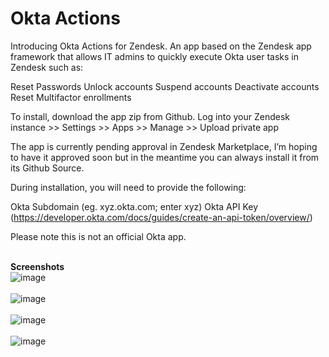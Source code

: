 # Okta Actions

Introducing Okta Actions for Zendesk. An app based on the Zendesk app framework that allows IT admins to quickly execute Okta user tasks in Zendesk such as:

Reset Passwords
Unlock accounts
Suspend accounts
Deactivate accounts
Reset Multifactor enrollments

To install, download the app zip from Github. Log into your Zendesk instance >> Settings >> Apps >> Manage >> Upload private app

The app is currently pending approval in Zendesk Marketplace, I’m hoping to have it approved soon but in the meantime you can always install it from its Github Source.

During installation, you will need to provide the following:

Okta Subdomain (eg. xyz.okta.com; enter xyz)
Okta API Key (https://developer.okta.com/docs/guides/create-an-api-token/overview/)

Please note this is not an official Okta app.<br><br>

<b>Screenshots</b>
<br>
![image](https://user-images.githubusercontent.com/23067036/81469277-5596ee00-9238-11ea-992b-be1a70551e71.png)<br><br>
![image](https://user-images.githubusercontent.com/23067036/81469278-57f94800-9238-11ea-8322-aecf17d07053.png)<br><br>
![image](https://user-images.githubusercontent.com/23067036/81469282-5af43880-9238-11ea-994d-0a1fbda11dbb.png)<br><br>
![image](https://user-images.githubusercontent.com/23067036/81469285-5d569280-9238-11ea-92f7-e0a0ac098fdb.png)<br><br>

